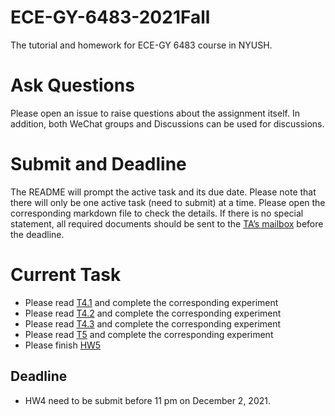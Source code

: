 # ECE-GY-6483-2021Fall
The tutorial and homework for ECE-GY 6483 course in NYUSH.

# Ask Questions
Please open an issue to raise questions about the assignment itself. In addition, both WeChat groups and Discussions can be used for discussions.

# Submit and Deadline
The README will prompt the active task and its due date. Please note that there will only be one active task (need to submit) at a time. 
Please open the corresponding markdown file to check the details. 
If there is no special statement, all required documents should be sent to the [TA’s mailbox](mailto:xinzhe.liu@nyu.edu) before the deadline.

# Current Task
+ Please read [T4.1](T4.1.md) and complete the corresponding experiment
+ Please read [T4.2](T4.2.md) and complete the corresponding experiment
+ Please read [T4.3](T4.3.md) and complete the corresponding experiment
+ Please read [T5](T5.md) and complete the corresponding experiment
+ Please finish [HW5](HW5.md)
## Deadline
+ HW4 need to be submit before 11 pm on December 2, 2021.
